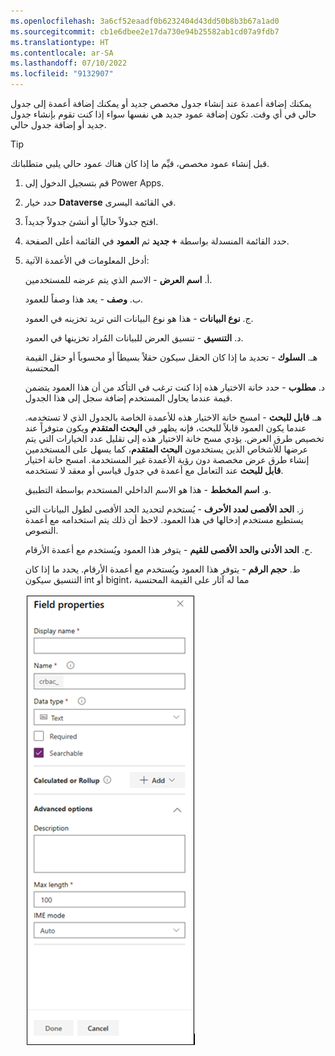 ```yaml
---
ms.openlocfilehash: 3a6cf52eaadf0b6232404d43dd50b8b3b67a1ad0
ms.sourcegitcommit: cb1e6dbee2e17da730e94b25582ab1cd07a9fdb7
ms.translationtype: HT
ms.contentlocale: ar-SA
ms.lasthandoff: 07/10/2022
ms.locfileid: "9132907"
---
```

يمكنك إضافة أعمدة عند إنشاء جدول مخصص جديد أو يمكنك إضافة أعمدة إلى جدول حالي في أي وقت. تكون إضافة عمود جديد هي نفسها سواء إذا كنت تقوم بإنشاء جدول جديد أو إضافة جدول حالي.

> [!TIP]
> قبل إنشاء عمود مخصص، قيِّم ما إذا كان هناك عمود حالي يلبي متطلباتك.

1.  قم بتسجيل الدخول إلى Power Apps.

2.  حدد خيار **Dataverse** في القائمة اليسرى.

3.  افتح جدولاً حالياً أو أنشئ جدولاً جديداً.

4.  حدد القائمة المنسدلة بواسطة **+ جديد** ثم **العمود** في القائمة أعلى الصفحة.

5.  أدخل المعلومات في الأعمدة الآتية:

    أ.  **اسم العرض** - الاسم الذي يتم عرضه للمستخدمين.

    ب. **وصف** - يعد هذا وصفاً للعمود.

    ج.  **نوع البيانات** - هذا هو نوع البيانات التي تريد تخزينه في العمود.

    د. **التنسيق** - تنسيق العرض للبيانات المُراد تخزينها في العمود.

    هـ. **السلوك** - تحديد ما إذا كان الحقل سيكون حقلاً بسيطاً أو محسوباً أو حقل القيمة المحتسبة

    د.  **مطلوب** - حدد خانة الاختيار هذه إذا كنت ترغب في التأكد من أن هذا العمود يتضمن قيمة عندما يحاول المستخدم إضافة سجل إلى هذا الجدول.

    هـ.  **قابل للبحث** - امسح خانة الاختيار هذه للأعمدة الخاصة بالجدول الذي لا تستخدمه. عندما يكون العمود قابلاً للبحث، فإنه يظهر في **البحث المتقدم** ويكون متوفراً عند تخصيص طرق العرض.
        يؤدي مسح خانة الاختيار هذه إلى تقليل عدد الخيارات التي يتم عرضها للأشخاص الذين يستخدمون **البحث المتقدم**، كما يسهل على المستخدمين إنشاء طرق عرض مخصصة دون رؤية الأعمدة غير المستخدمة. امسح خانة اختيار **قابل للبحث** عند التعامل مع أعمدة في جدول قياسي أو معقد لا تستخدمه.

    و.  **اسم المخطط** - هذا هو الاسم الداخلي المستخدم بواسطة التطبيق.


    ز.  **الحد الأقصى لعدد الأحرف** - يُستخدم لتحديد الحد الأقصى لطول البيانات التي يستطيع مستخدم إدخالها في هذا العمود. لاحظ أن ذلك يتم استخدامه مع أعمدة النصوص.

    ح.  **الحد الأدنى والحد الأقصى للقيم** - يتوفر هذا العمود ويُستخدم مع أعمدة الأرقام.

    ط. **حجم الرقم** - يتوفر هذا العمود ويُستخدم مع أعمدة الأرقام. يحدد ما إذا كان التنسيق سيكون int أو bigint، مما له آثار على القيمة المحتسبة

    ![لقطة شاشة لخصائص الأعمدة في مربع حوار "إنشاء عمود".](../media/Module_4_-_Unit_3_-_Image_1.png)
